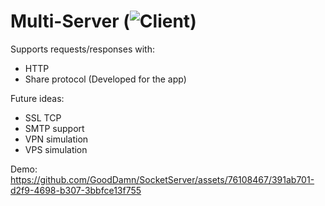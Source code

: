 # Multi-Server (![Client](https://github.com/GoodDamn/SocketClient))

Supports requests/responses with: 
* HTTP
* Share protocol (Developed for the app)

Future ideas:
* SSL TCP
* SMTP support
* VPN simulation
* VPS simulation

Demo:
https://github.com/GoodDamn/SocketServer/assets/76108467/391ab701-d2f9-4698-b307-3bbfce13f755

